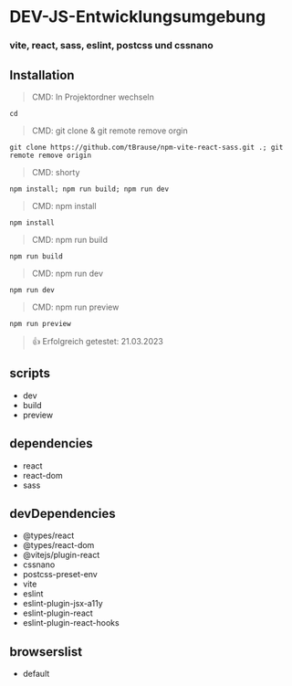 # DEV-JS-Entwicklungsumgebung

### vite, react, sass, eslint, postcss und cssnano

## Installation

> CMD: In Projektordner wechseln

    cd

> CMD: git clone & git remote remove orgin

    git clone https://github.com/tBrause/npm-vite-react-sass.git .; git remote remove origin

> CMD: shorty

    npm install; npm run build; npm run dev

> CMD: npm install

    npm install

> CMD: npm run build

    npm run build

> CMD: npm run dev

    npm run dev

> CMD: npm run preview

    npm run preview

> 👍 Erfolgreich getestet: 21.03.2023

## scripts

- dev
- build
- preview

## dependencies

- react
- react-dom
- sass

## devDependencies

- @types/react
- @types/react-dom
- @vitejs/plugin-react
- cssnano
- postcss-preset-env
- vite
- eslint
- eslint-plugin-jsx-a11y
- eslint-plugin-react
- eslint-plugin-react-hooks

## browserslist

- default

